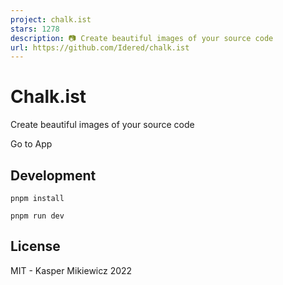 ```yaml
---
project: chalk.ist
stars: 1278
description: 📷 Create beautiful images of your source code
url: https://github.com/Idered/chalk.ist
---
```


Chalk.ist
=========

Create beautiful images of your source code

Go to App

Development
-----------

```
pnpm install
```

```
pnpm run dev
```

License
-------

MIT - Kasper Mikiewicz 2022
